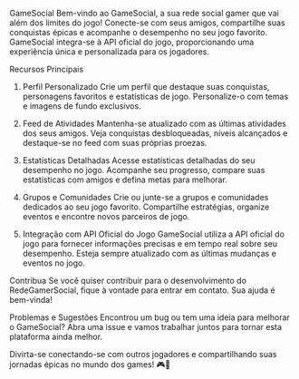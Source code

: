 
GameSocial
Bem-vindo ao GameSocial, a sua rede social gamer que vai além dos limites do jogo! Conecte-se com seus amigos, compartilhe suas conquistas épicas e acompanhe o desempenho no seu jogo favorito. GameSocial integra-se à API oficial do jogo, proporcionando uma experiência única e personalizada para os jogadores.

Recursos Principais
1. Perfil Personalizado
Crie um perfil que destaque suas conquistas, personagens favoritos e estatísticas de jogo. Personalize-o com temas e imagens de fundo exclusivos.

2. Feed de Atividades
Mantenha-se atualizado com as últimas atividades dos seus amigos. Veja conquistas desbloqueadas, níveis alcançados e destaque-se no feed com suas próprias proezas.

3. Estatísticas Detalhadas
Acesse estatísticas detalhadas do seu desempenho no jogo. Acompanhe seu progresso, compare suas estatísticas com amigos e defina metas para melhorar.

4. Grupos e Comunidades
Crie ou junte-se a grupos e comunidades dedicados ao seu jogo favorito. Compartilhe estratégias, organize eventos e encontre novos parceiros de jogo.

5. Integração com API Oficial do Jogo
GameSocial utiliza a API oficial do jogo para fornecer informações precisas e em tempo real sobre seu desempenho. Esteja sempre atualizado com as últimas mudanças e eventos no jogo.

Contribua
Se você quiser contribuir para o desenvolvimento do RedeGamerSocial, fique à vontade para entrar em contato. Sua ajuda é bem-vinda!

Problemas e Sugestões
Encontrou um bug ou tem uma ideia para melhorar o GameSocial? Abra uma issue e vamos trabalhar juntos para tornar esta plataforma ainda melhor.

Divirta-se conectando-se com outros jogadores e compartilhando suas jornadas épicas no mundo dos games! 🎮🚀